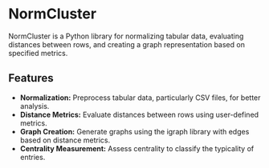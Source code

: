 # NormCluster

NormCluster is a Python library for normalizing tabular data, evaluating distances between rows, and creating a graph representation based on specified metrics.

## Features

- **Normalization:** Preprocess tabular data, particularly CSV files, for better analysis.
- **Distance Metrics:** Evaluate distances between rows using user-defined metrics.
- **Graph Creation:** Generate graphs using the igraph library with edges based on distance metrics.
- **Centrality Measurement:** Assess centrality to classify the typicality of entries.
